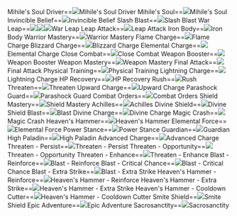 Mihile's Soul Driver==<img src="upload/mxd/Paladin/Skill Mihile's Soul Driver.png"/>Mihile's Soul Driver
Mihile's Soul==<img src="upload/mxd/Paladin/Skill Mihile's Soul.png"/>Mihile's Soul
Invincible Belief==<img src="upload/mxd/Paladin/Skill Invincible Belief.png"/>Invincible Belief
Slash Blast==<img src="upload/mxd/Paladin/Skill Slash Blast.png"/>Slash Blast
War Leap==<img src="upload/mxd/Paladin/Skill War Leap (Swordman and Page).png"/><img src="upload/mxd/Paladin/Skill War Leap (Fighter).png"/><img src="upload/mxd/Paladin/Skill War Leap (Spearman).png"/>War Leap
Leap Attack==<img src="upload/mxd/Paladin/Skill Leap Attack.png"/>Leap Attack
Iron Body==<img src="upload/mxd/Paladin/Skill Iron Body.png"/>Iron Body
Warrior Mastery==<img src="upload/mxd/Paladin/Skill Warrior Mastery.png"/>Warrior Mastery
Flame Charge==<img src="upload/mxd/Paladin/Skill Flame Charge.png"/>Flame Charge
Blizzard Charge==<img src="upload/mxd/Paladin/Skill Blizzard Charge.png"/>Blizzard Charge
Elemental Charge==<img src="upload/mxd/Paladin/Skill Elemental Charge.png"/>Elemental Charge
Close Combat==<img src="upload/mxd/Paladin/Skill Close Combat.png"/>Close Combat
Weapon Booster==<img src="upload/mxd/Paladin/Skill Weapon Booster.png"/>Weapon Booster
Weapon Mastery==<img src="upload/mxd/Paladin/Skill Weapon Mastery.png"/>Weapon Mastery
Final Attack==<img src="upload/mxd/Paladin/Skill Final Attack.png"/>Final Attack
Physical Training==<img src="upload/mxd/Paladin/Skill Physical Training.png"/>Physical Training
Lightning Charge==<img src="upload/mxd/Paladin/Skill Lightning Charge.png"/>Lightning Charge
HP Recovery==<img src="upload/mxd/Paladin/Skill HP Recovery.png"/>HP Recovery
Rush==<img src="upload/mxd/Paladin/Skill Rush (White Knight).png"/>Rush
Threaten==<img src="upload/mxd/Paladin/Skill Threaten.png"/>Threaten
Upward Charge==<img src="upload/mxd/Paladin/Skill Upward Charge (White Knight).png"/>Upward Charge
Parashock Guard==<img src="upload/mxd/Paladin/Skill Parashock Guard.png"/>Parashock Guard
Combat Orders==<img src="upload/mxd/Paladin/Skill Combat Orders.png"/>Combat Orders
Shield Mastery==<img src="upload/mxd/Paladin/Skill Shield Mastery (White Knight).png"/>Shield Mastery
Achilles==<img src="upload/mxd/Paladin/Skill Achilles.png"/>Achilles
Divine Shield==<img src="upload/mxd/Paladin/Skill Divine Shield.png"/>Divine Shield
Blast==<img src="upload/mxd/Paladin/Skill Blast.png"/>Blast
Divine Charge==<img src="upload/mxd/Paladin/Skill Divine Charge.png"/>Divine Charge
Magic Crash==<img src="upload/mxd/Paladin/Skill Magic Crash (Warrior).png"/>Magic Crash
Heaven's Hammer==<img src="upload/mxd/Paladin/Skill Heaven's Hammer.png"/>Heaven's Hammer
Elemental Force==<img src="upload/mxd/Paladin/Skill Elemental Force.png"/>Elemental Force
Power Stance==<img src="upload/mxd/Paladin/Skill Power Stance (Warrior).png"/>Power Stance
Guardian==<img src="upload/mxd/Paladin/Skill Guardian.png"/>Guardian
High Paladin==<img src="upload/mxd/Paladin/Skill High Paladin.png"/>High Paladin
Advanced Charge==<img src="upload/mxd/Paladin/Skill Advanced Charge.png"/>Advanced Charge
Threaten \- Persist==<img src="upload/mxd/Paladin/Skill Threaten - Persist.png"/>Threaten - Persist
Threaten \- Opportunity==<img src="upload/mxd/Paladin/Skill Threaten - Opportunity.png"/>Threaten - Opportunity
Threaten \- Enhance==<img src="upload/mxd/Paladin/Skill Threaten - Enhance.png"/>Threaten - Enhance
Blast \- Reinforce==<img src="upload/mxd/Paladin/Skill Blast - Reinforce.png"/>Blast - Reinforce
Blast \- Critical Chance==<img src="upload/mxd/Paladin/Skill Blast - Critical Chance.png"/>Blast - Critical Chance
Blast \- Extra Strike==<img src="upload/mxd/Paladin/Skill Blast - Extra Strike.png"/>Blast - Extra Strike
Heaven's Hammer \- Reinforce==<img src="upload/mxd/Paladin/Skill Heaven's Hammer - Reinforce.png"/>Heaven's Hammer - Reinforce
Heaven's Hammer \- Extra Strike==<img src="upload/mxd/Paladin/Skill Heaven's Hammer - Extra Strike.png"/>Heaven's Hammer - Extra Strike
Heaven's Hammer \- Cooldown Cutter==<img src="upload/mxd/Paladin/Skill Heaven's Hammer - Cooldown Cutter.png"/>Heaven's Hammer - Cooldown Cutter
Smite Shield==<img src="upload/mxd/Paladin/Skill Smite Shield.png"/>Smite Shield
Epic Adventure==<img src="upload/mxd/Paladin/Skill Epic Adventure (Warrior).png"/>Epic Adventure
Sacrosanctity==<img src="upload/mxd/Paladin/Skill Sacrosanctity.png"/>Sacrosanctity
